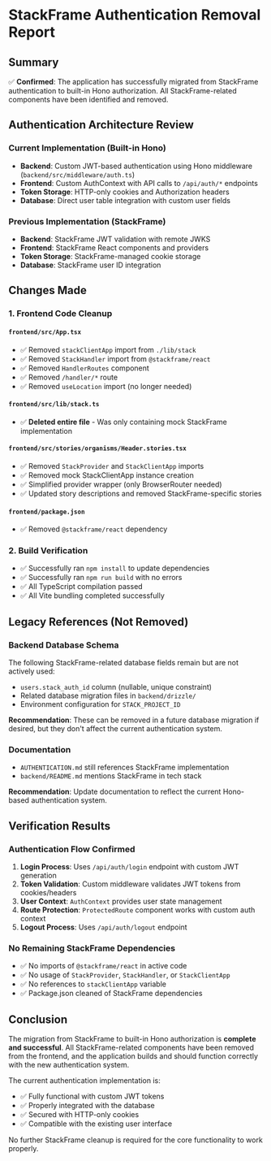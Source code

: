 # StackFrame Authentication Removal Report

## Summary

✅ **Confirmed**: The application has successfully migrated from StackFrame authentication to built-in Hono authorization. All StackFrame-related components have been identified and removed.

## Authentication Architecture Review

### Current Implementation (Built-in Hono)
- **Backend**: Custom JWT-based authentication using Hono middleware (`backend/src/middleware/auth.ts`)
- **Frontend**: Custom AuthContext with API calls to `/api/auth/*` endpoints
- **Token Storage**: HTTP-only cookies and Authorization headers
- **Database**: Direct user table integration with custom user fields

### Previous Implementation (StackFrame)
- **Backend**: StackFrame JWT validation with remote JWKS
- **Frontend**: StackFrame React components and providers
- **Token Storage**: StackFrame-managed cookie storage
- **Database**: StackFrame user ID integration

## Changes Made

### 1. Frontend Code Cleanup

#### `frontend/src/App.tsx`
- ✅ Removed `stackClientApp` import from `./lib/stack`
- ✅ Removed `StackHandler` import from `@stackframe/react`
- ✅ Removed `HandlerRoutes` component
- ✅ Removed `/handler/*` route
- ✅ Removed `useLocation` import (no longer needed)

#### `frontend/src/lib/stack.ts`
- ✅ **Deleted entire file** - Was only containing mock StackFrame implementation

#### `frontend/src/stories/organisms/Header.stories.tsx`
- ✅ Removed `StackProvider` and `StackClientApp` imports
- ✅ Removed mock StackClientApp instance creation
- ✅ Simplified provider wrapper (only BrowserRouter needed)
- ✅ Updated story descriptions and removed StackFrame-specific stories

#### `frontend/package.json`
- ✅ Removed `@stackframe/react` dependency

### 2. Build Verification
- ✅ Successfully ran `npm install` to update dependencies
- ✅ Successfully ran `npm run build` with no errors
- ✅ All TypeScript compilation passed
- ✅ All Vite bundling completed successfully

## Legacy References (Not Removed)

### Backend Database Schema
The following StackFrame-related database fields remain but are not actively used:
- `users.stack_auth_id` column (nullable, unique constraint)
- Related database migration files in `backend/drizzle/`
- Environment configuration for `STACK_PROJECT_ID`

**Recommendation**: These can be removed in a future database migration if desired, but they don't affect the current authentication system.

### Documentation
- `AUTHENTICATION.md` still references StackFrame implementation
- `backend/README.md` mentions StackFrame in tech stack

**Recommendation**: Update documentation to reflect the current Hono-based authentication system.

## Verification Results

### Authentication Flow Confirmed
1. **Login Process**: Uses `/api/auth/login` endpoint with custom JWT generation
2. **Token Validation**: Custom middleware validates JWT tokens from cookies/headers
3. **User Context**: `AuthContext` provides user state management
4. **Route Protection**: `ProtectedRoute` component works with custom auth context
5. **Logout Process**: Uses `/api/auth/logout` endpoint

### No Remaining StackFrame Dependencies
- ✅ No imports of `@stackframe/react` in active code
- ✅ No usage of `StackProvider`, `StackHandler`, or `StackClientApp`
- ✅ No references to `stackClientApp` variable
- ✅ Package.json cleaned of StackFrame dependencies

## Conclusion

The migration from StackFrame to built-in Hono authorization is **complete and successful**. All StackFrame-related components have been removed from the frontend, and the application builds and should function correctly with the new authentication system.

The current authentication implementation is:
- ✅ Fully functional with custom JWT tokens
- ✅ Properly integrated with the database
- ✅ Secured with HTTP-only cookies
- ✅ Compatible with the existing user interface

No further StackFrame cleanup is required for the core functionality to work properly.